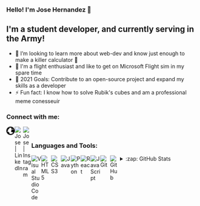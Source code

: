 ### Hello! I'm Jose Hernandez 👋

## I'm a student developer, and currently serving in the Army!

- 🌱 I’m looking to learn more about web-dev and know just enough to make a killer calculator 🧮
- 👯 I'm a flight enthusiast and like to get on Microsoft Flight sim in my spare time
- 🥅 2021 Goals: Contribute to an open-source project and expand my skills as a developer
- ⚡ Fun fact: I know how to solve Rubik's cubes and am a professional meme conesseuir

### Connect with me:

[<img align="left" alt="Jose | Portfolio" width="22px" src="https://raw.githubusercontent.com/iconic/open-iconic/master/svg/globe.svg" />][website]
[<img align="left" alt="Jose | LinkedIn" width="22px" src="https://cdn.jsdelivr.net/npm/simple-icons@v3/icons/linkedin.svg" />][linkedin]
[<img align="left" alt="Jose | Instagram" width="22px" src="https://cdn.jsdelivr.net/npm/simple-icons@v3/icons/instagram.svg" />][instagram]


<br />

### Languages and Tools:

<img align="left" alt="Visual Studio Code" width="26px" src="https://i.imgur.com/7bKlOkX.png" />
<img align="left" alt="HTML5" width="26px" src="https://i.imgur.com/an0cMvL.png" />
<img align="left" alt="CSS3" width="26px" src="https://i.imgur.com/otMFJyc.png" />
<img align="left" alt="Java" width="26px" src="https://i.imgur.com/Lf0NyFp.png" />
<img align="left" alt="Python" width="26px" src="https://i.imgur.com/VyuGg8X.png" />
<img align="left" alt="React" width="26px" src="https://i.imgur.com/dIJffYm.png" />
<img align="left" alt="JavaScript" width="26px" src="https://i.imgur.com/CfvOrGz.png" />
<img align="left" alt="Git" width="26px" src="https://i.imgur.com/xUbtuJG.png" />
<img align="left" alt="GitHub" width="26px" src="https://i.imgur.com/b70PRlx.png" />


<details>
  <summary>:zap: GitHub Stats</summary>

  <img align="left" alt="Jose's GitHub Stats" src="https://github-readme-stats.codestackr.vercel.app/api?username=jhern603&show_icons=true&hide_border=true" />

</details>

[website]: https://jhern603.github.io/portfolio
[instagram]: https://www.instagram.com/jhernandez554/
[linkedin]: https://www.linkedin.com/in/jose-hernandez-b587a3114/
[webdevplaylist]: #
